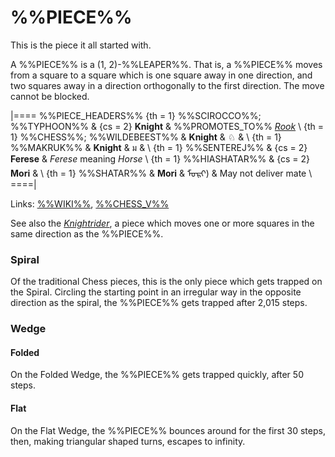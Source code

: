 # %%PIECE%%

This is the piece it all started with.

A %%PIECE%% is a (1, 2)-%%LEAPER%%. That is, a %%PIECE%% moves from a square
to a square which is one square away in one direction, and two squares away
in a direction orthogonally to the first direction. The move cannot
be blocked.

|====
%%PIECE_HEADERS%%
  {th = 1}  %%SCIROCCO%%; %%TYPHOON%%
& {cs = 2}  **Knight**
&           %%PROMOTES_TO%% [*Rook*](rook.html) \\
  {th = 1}  %%CHESS%%; %%WILDEBEEST%%
&           **Knight** & &#x2658;
&           \\
  {th = 1}  %%MAKRUK%%
&           **Knight** & &#x0E21;
&           \\
  {th = 1}  %%SENTEREJ%%
& {cs = 2}  **Ferese**
&           *Ferese* meaning *Horse* \\
  {th = 1}  %%HIASHATAR%%
& {cs = 2}  **Mori**
&           \\
  {th = 1}  %%SHATAR%%
&           **Mori**  & <span class =
                        "mongolian">&#x182E;&#x1823;&#x1837;&#x1822;</span>)
&           May not deliver mate \\
====|
      
Links: [%%WIKI%%](#wiki:Knight_(chess)),
       [%%CHESS_V%%](#piece:knight)

See also the [*Knightrider*](knightrider.html), a piece which moves
one or more squares in the same direction as the %%PIECE%%.

### Spiral

Of the traditional Chess pieces, this is the only piece which gets
trapped on the Spiral. Circling the starting point in an irregular way in the
opposite direction as the spiral, the %%PIECE%% gets trapped after 2,015 steps.

### Wedge

#### Folded

On the Folded Wedge, the %%PIECE%% gets trapped quickly, after 50 steps. 

#### Flat

On the Flat Wedge, the %%PIECE%% bounces around for the first 30 steps,
then, making triangular shaped turns, escapes to infinity.
